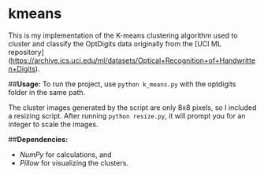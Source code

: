 # kmeans
This is my implementation of the K-means clustering algorithm used to cluster and classify the OptDigits data originally from the [UCI ML repository] (https://archive.ics.uci.edu/ml/datasets/Optical+Recognition+of+Handwritten+Digits).

##**Usage:**
To run the project, use `python k_means.py` with the optdigits folder in the same path.

The cluster images generated by the script are only 8x8 pixels, so I included a resizing script. After running `python resize.py`, it will prompt you for an integer to scale the images.

##**Dependencies:**
- *NumPy* for calculations, and 
- *Pillow* for visualizing the clusters.
